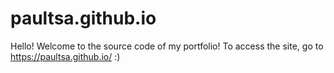 # paultsa.github.io
Hello! Welcome to the source code of my portfolio! To access the site, go to https://paultsa.github.io/ :)
